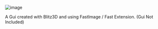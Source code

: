 ![image](https://github.com/user-attachments/assets/1369510e-2985-4408-9c11-da4d8d51d42c)

A Gui created with Blitz3D and using FastImage / Fast Extension. (Gui Not Included)
